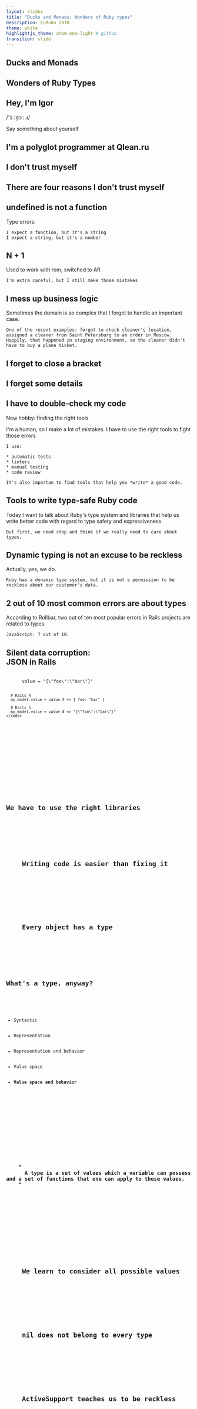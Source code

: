 ```yaml
---
layout: slides
title: "Ducks and Monads: Wonders of Ruby types"
description: EuRuKo 2018
theme: white
highlightjs_theme: atom-one-light # github
transition: slide
---
```


<script>
document.addEventListener(
  "DOMContentLoaded",
  () => Reveal.configure({ slideNumber: 'c/t' })
);
</script>

<style>
  h1, h2, h3, h4, h5, h6 {
    text-transform: none !important;
  }

  .reveal div.slide-number {
    background: none;
    color: black;
  }

  .reveal pre code.ruby {
    font-size: 1.0em;
    line-height: 1.5em;
    max-height: none;
  }
</style>

<section>
  <h1>Ducks and Monads</h1>
  <h2>Wonders of Ruby Types</h2>
</section>

<section>
  <h2>Hey, I'm Igor</h2>
  <p>/'<span style="font-family: monospace;">iːgɔːɹ</span>/</p>

  <aside class="notes" data-markdown>
    Say something about yourself
  </aside>
</section>

<section>
  <h2>I'm a polyglot programmer at Qlean.ru</h2>

  <aside class="notes" data-markdown>
  </aside>
</section>

<section>
  <h2>I don't trust myself</h2>

  <aside class="notes" data-markdown>
  </aside>
</section>

<section>
  <h2>There are four reasons I don't trust myself</h2>
</section>

<section>
  <h2>
    undefined is not a function
  </h2>

  <aside class="notes" data-markdown>
    Type errors:

    I expect a function, but it's a string
    I expect a string, but it's a number

  </aside>
</section>

<section>
  <h2>
    N&nbsp;+&nbsp;1
  </h2>
  <aside class="notes" data-markdown>
    Used to work with rom, switched to AR

    I'm extra careful, but I still make those mistakes

  </aside>
</section>

<section>
  <h2>
    I mess up business logic
  </h2>

  <aside class="notes" data-markdown>
    Sometimes the domain is so complex that I forget to handle an important case.

    One of the recent examples: forgot to check cleaner's location, assigned a cleaner from Saint Petersburg to an order in Moscow.
    Happily, that happened in staging environment, so the cleaner didn't have to buy a plane ticket.

  </aside>
</section>

<section>
  <h2>
    I forget to close a bracket
  </h2>
</section>

<section>
  <h2>
    I forget some details
  </h2>
</section>

<section>
  <h2>I have to double-check my code</h2>
  <p>
    New hobby: finding the right tools
  </p>

  <aside class="notes" data-markdown>
    I'm a human, so I make a lot of mistakes. I have to use the right tools to fight those errors

    I use:

    * automatic tests
    * linters
    * manual testing
    * code review

    It's also importan to find tools that help you *write* a good code.

  </aside>
</section>

<section>
  <h2>Tools to write type-safe Ruby code</h2>

  <aside class="notes" data-markdown>
    Today I want to talk about Ruby's type system and libraries that help us write better code
    with regard to type safety and expressiveness.

    But first, we need stop and think if we really need to care about types.

  </aside>
</section>

<section>
  <h2>Dynamic typing is not an excuse to be reckless</h2>

  <aside class="notes" data-markdown>
    Actually, yes, we do.

    Ruby has a dynamic type system, but it is not a permission to be reckless about our customer's data.

  </aside>
</section>

<section>
  <h2>2 out of 10 most common errors are about types</h2>

  <aside class="notes" data-markdown>
    According to Rollbar, two out of ten most popular errors in Rails projects are related to types.

    JavaScript: 7 out of 10.

  </aside>
</section>

<section>
  <h2>Silent data corruption: <br />JSON in Rails</h2>
  <pre>
    <code class="ruby" data-trim>
      value = "{\"foo\":\"bar\"}"

      # Rails 4
      my_model.value = value # => { foo: "bar" }

      # Rails 5
      my_model.value = value # => "{\"foo\":\"bar\"}"
    </code>

  </pre>

  <aside class="notes" data-markdown>

  </aside>
</section>

<section>
  <h2>We have to use the right libraries</h2>
</section>

<section>
  <h2>
    Writing code is easier than fixing it
  </h2>
</section>

<section>
  <h2>
    Every object has a type
  </h2>
</section>

<section>
  <h2>What's a type, anyway?</h2>
  <ul>
    <li>Syntactic</li>
    <li>Representation</li>
    <li>Representation and behavior</li>
    <li>Value space</li>
    <li><strong>Value space and behavior</strong></li>
  </ul>

  <aside class="notes" data-markdown>
  </aside>
</section>

<section>
  <h3>
    <q>
      A type is a set of values which a variable can possess and a set of functions that one can apply to these values.
    </q>
  </h3>

  <aside class="notes" data-markdown>
  </aside>
</section>

<section>
  <h2>
    We learn to consider all possible values
  </h2>
</section>

<section>
  <h2>
    nil does not belong to every type
  </h2>
</section>

<section>
  <h2>
    ActiveSupport teaches us to be reckless
  </h2>
</section>

<section>
  <h2>
    <code>blank?</code> and <code>present?</code><br/>are bad for your code
  </h2>
</section>

<section>
  <h2>
    We have to think about design of our data
  </h2>
</section>

<section>
  <h2>
    Being careful is not enough
  </h2>
</section>

<section>
  <h2><q>dry-types is a simple and extendable type system for Ruby</q></h2>

  <aside class="notes" data-markdown>
  </aside>
</section>

<section>
  <h2>Data constructors</h2>
  <pre>
    <code class="ruby" data-trim>
      Types::Strict::String["foo"] # => "foo"
      Types::Strict::String[nil] # => Dry::Types::ConstraintError:
      # nil violates constraints

      Types::Optional::Strict::String[nil] # => nil
    </code>

  </pre>

  <aside class="notes" data-markdown>
  </aside>
</section>

<section>
  <h2>Complex definitions</h2>
  <pre>
    <code class="ruby" data-trim>
      IntArray = Types::Strict::Array.of(Types::Strict::Integer)

      Enum = Types::Strict::String.enum('foo', 'bar')

      Timestamp = Types::Strict::String | Types::Strict::Time

      MyHash = Types::Strict::Hash.schema(
        foo: Types.Instance(MyClass),
        bar: Types::Strict::Float
      )
    </code>

  </pre>

  <aside class="notes" data-markdown>
  </aside>
</section>

<section>
  <h2>dry-types won't change your architecture</h2>

  <aside class="notes" data-markdown>
  </aside>
</section>

<section>
  <img style="border: none; max-width: 400px; max-height: auto" src="/assets/images/slides/euruko/hanami.png" />
  <h2>Trying out dry-types: Hanami</h2>

  <aside class="notes" data-markdown>
  </aside>
</section>

<section>
  <h2>Enhancing your application with dry-types</h2>

  <ul>
    <li>Describe your data using dry-types</li>
    <li>Use those definitions in constructors</li>
    <li>Use them in setters</li>
    <li>(hard) Use dry-struct for domain models</li>
  </ul>

  <aside class="notes" data-markdown>
  </aside>
</section>

<section>
  <h2>Three steps to type safety</h2>

  <ul>
    <li>Stop using ActiveSupport</li>
    <li>Consider all possible values</li>
    <li>Use strict constructors</li>
  </ul>

  <aside class="notes" data-markdown>
  </aside>
</section>

<section>
  <h2>
    Expressing errors with types
  </h2>
</section>

<section>
  <h2>
    Errors are not that exceptional
  </h2>
</section>

<section>
  <h2>
    Types can facilitate error handling
  </h2>
</section>

<section>
  <h1>Monads in Ruby</h1>
</section>

<section>
  <h2>Monads are similar to musical instruments</h2>

  <aside class="notes" data-markdown>
    You can use them, but you can't give them a good definition without being wrong
  </aside>
</section>

<section>
  <h2>
    A monad is a result object with a few rules
  </h2>

  <aside class="notes" data-markdown>
  </aside>
</section>

<section>
  <h2>Result (Either) monad</h2>

  <aside class="notes" data-markdown>
  </aside>
</section>

<section>
  <h2><code class="haskell">type Result a b = Failure a | Success b</code></h2>

  <aside class="notes" data-markdown>
  </aside>
</section>

<section>
  <h2>Using Result</h2>
  <pre>
    <code class="ruby" data-trim>
      require 'dry/monads/result'

      include Dry::Monads::Result

      Success(1).success # => 1
      Success(1).success? # => true

      Failure("abc").failure # => "abc"
      Failure("abc").failure? # => true
    </code>

  </pre>

  <aside class="notes" data-markdown>
  </aside>
</section>

<section>
  <h2>Computations: bind</h2>
  <pre>
    <code class="ruby" data-trim>
      Success(1).bind do |value|
        if value.positive?
          Failure("Welp")
        else
          Success(value + 3)
        end
      end # => Failure("Welp")
    </code>

  </pre>

  <aside class="notes" data-markdown>
  </aside>
</section>

<section>
  <h2>Handling errors: or</h2>
  <pre>
    <code class="ruby" data-trim>
      Failure(:not_found).or do |error|
        case error
        when :not_found
          Failure(:db_error)
        else
          Success("Yay!")
        end
      end # => Failure(:db_error)
    </code>

  </pre>

  <aside class="notes" data-markdown>
  </aside>
</section>

<section>
  <h2>Non-monadic computations: fmap</h2>
  <pre>
    <code class="ruby" data-trim>
      Success(1).fmap do |value|
        "The value is #{value}"
      end # => Success("The value is 1")

      Failure(1).fmap do |value|
        "The value is #{value}"
      end # => Failure(1)
    </code>

  </pre>

  <aside class="notes" data-markdown>
  </aside>
</section>

<!-- <section>
  <h2>Recovering from failure: <br />#or_fmap</h2>
  <pre>
    <code class="ruby" data-trim>
      Failure(:not_found).or_fmap do |error|
        logger.info("Error occured", error)

        repo.default
      end # => Success(...)
    </code>

  </pre>

  <aside class="notes" data-markdown>
  </aside>
</section> -->

<section>
  <h2>Escaping the context: <br />value_or</h2>
  <pre>
    <code class="ruby" data-trim>
      Success(-5).bind do |x|
        if x.positive?
          Success(x)
        else
          Failure("Something went wrong")
        end
      end.value_or { nil } # => nil
    </code>

  </pre>

  <aside class="notes" data-markdown>
  </aside>
</section>

<section>
  <h2>Unwrapping</h2>
  <pre>
    <code class="ruby" data-trim>
      Failure(
        "Something went wrong"
      ).value_or(&:itself) # => "Something went wrong"
    </code>

  </pre>

  <aside class="notes" data-markdown>
  </aside>
</section>

<section>
  <h2>Do notation</h2>
  <pre>
    <code class="ruby" data-trim>
      class Operation
        include Dry::Monads::Do.for(:call)
        include Dry::Monads::Result

        def call(name)
          user = yield find_by_name(name)

          contract = yield find_contract(user)

          Success(contract.new(
            amount: contract.amount + 100
          ))
        end
      end
    </code>

  </pre>

  <aside class="notes" data-markdown>
  </aside>
</section>

<section>
  <h1>Recap</h1>
</section>

<section>
  <h2>Types help us design our applications</h2>
</section>

<section>
  <h2>ActiveSupport may be bad for our code</h2>
</section>

<section>
  <h2>Use dry-types for a type-safe application design</h2>
</section>

<section>
  <h2>Monads help us handle errors gracefully</h2>
</section>

<section>
  <h2>Useful links and references</h2>
  <ul>
    <li><a href="http://dry-rb.org/gems/dry-types/">
      dry-rb.org
    </a></li>
    <li><a href="https://solnic.codes/2016/11/02/duck-typing-vs-type-safety-in-ruby/">solnic.codes</a></li>
    <li><a href="http://hanamirb.org/">hanamirb.org</a></li>
    <li>
      <a href="https://fsharpforfunandprofit.com/rop/">
        Railway Oriented Programming
      </a>
    </li>
    <li><a href="https://books.google.ru/books/about/Abstract_Types_Defined_as_Classes_of_Var.html?id=gKP1SQAACAAJ&redir_esc=y">Parnas, Weiss and Shore on data types</a></li>
    <li>
      <a href="http://trailblazer.to/gems/operation/2.0/">
        Trailblazer operations
      </a>
    </li>
    <li>
      <a href="https://www.morozov.is/2018/05/27/do-notation-ruby.html">Do notation in Ruby</a>
    </li>
  </ul>
</section>

<section>
  <h1>Thank you! ❤</h1>
  <p>
    I would love to hear from you
    <br />
    igor@morozov.is
  </p>

  <aside class="notes" data-markdown>
  </aside>
</section>

<!-- <section>
  <h2></h2>
  <q>
  </q>
</section>

<section>
  <h2></h2>

  <pre>
    <code class="ruby" data-trim>
    </code>
  </pre>
</section>

<section>
  <h2></h2>
  <ul>
    <li></li>
  </ul>
</section>

<section>
  <h2></h2>
  <p>
  </p>
</section> -->
